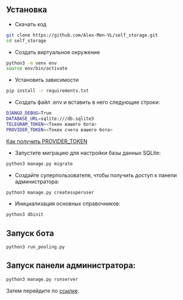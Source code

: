 ## Установка

- Скачать код
```bash
git clone https://github.com/Alex-Men-VL/self_storage.git
cd self_storage
```
- Создать виртуальное окружение
```bash
python3 -m venv env
source env/bin/activate
```
- Установить зависимости
```bash
pip install -r requirements.txt
```
- Создать файл .env и вставить в него следующие строки:
```bash
DJANGO_DEBUG=True
DATABASE_URL=sqlite:///db.sqlite3
TELEGRAM_TOKEN=<Токен вашего бота>
PROVIDER_TOKEN=<Токен счета вашего бота>
```
[Как получить PROVIDER_TOKEN](https://yookassa.ru/docs/support/payments/onboarding/integration/cms-module/telegram)
- Запустите миграцию для настройки базы данных SQLite:
``` bash
python3 manage.py migrate
```
- Создайте суперпользователя, чтобы получить доступ к панели администратора:
``` bash
python3 manage.py createsuperuser
```

- Инициализация основных справочников:
``` bash
python3 dbinit
```

## Запуск бота

```bash
python3 run_pooling.py 
```
## Запуск панели администратора:

``` bash
python3 manage.py runserver
```

Затем перейдите по [ссылке](http://127.0.0.1:8000/admin/).
